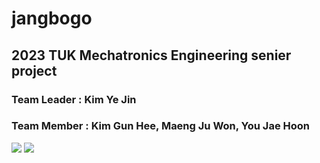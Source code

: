 # jangbogo
## 2023 TUK Mechatronics Engineering senier project
### Team Leader : Kim Ye Jin
### Team Member : Kim Gun Hee, Maeng Ju Won, You Jae Hoon

<title>
    "Shopping Cart Assistant"
</title>
<span>
    <img src="https://img.shields.io/badge/Python-3776AB?style=flat-square&logo=python&logoColor=white"/>
</span>
<span>
    <img src="https://img.shields.io/badge/C-A8B9CC?style=flat-square&logo=c&logoColor=black"/>
</span>
